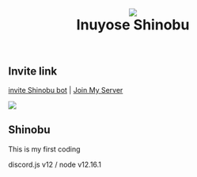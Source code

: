 <h1 align="center">
  <a href="https://github.com/yuki0912/shinobu"><img src="https://static.zerochan.net/Inuyose.Shinobu.full.3148762.jpg" avtar_c_icon"></a>
  <br>
  Inuyose Shinobu
  <br>
  <br>
</h1>

 ## Invite link

[invite Shinobu bot](https://discord.com/api/oauth2/authorize?client_id=865614891193073695&permissions=8&scope=bot) | [Join My Server](https://discord.gg/gmEc5WKrvR)

<a href="https://discord.gg/gmEc5WKrvR"><img src="https://discord.com/api/guilds/773668217163218944/widget.png?style=banner2"></a>

    

## Shinobu
This is my first coding 

discord.js v12 / node v12.16.1
